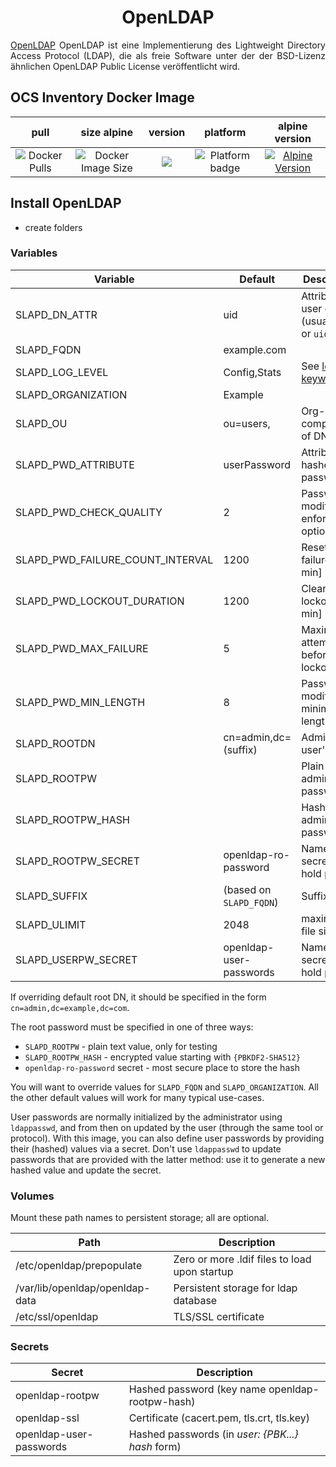<h1 align="center">OpenLDAP</h1>
<p align='justify'>
<a href="https://openldap.org)">OpenLDAP</a> OpenLDAP ist eine Implementierung des Lightweight Directory Access Protocol (LDAP), die als freie Software unter der der BSD-Lizenz ähnlichen OpenLDAP Public License veröffentlicht wird.
</p>

## OCS Inventory Docker Image
| pull | size alpine | version | platform | alpine version |
|:---------------------------------:|:----------------------------------:|:--------------------------------:|:--------------------------------:|:--------------------------------:|
| ![Docker Pulls](https://img.shields.io/docker/pulls/johann8/alpine-openldap?logo=docker&label=pulls&style=flat-square&color=blue) | ![Docker Image Size](https://img.shields.io/docker/image-size/johann8/alpine-openldap/latest?logo=docker&style=flat-square&color=blue&sort=semver) | [![](https://img.shields.io/docker/v/johann8/alpine-openldap/latest?logo=docker&style=flat-square&color=blue&sort=semver)](https://hub.docker.com/r/johann8/alpine-openldap/tags "Version badge") | ![](https://img.shields.io/badge/platform-amd64-blue "Platform badge") | [![Alpine Version](https://img.shields.io/badge/Alpine%20version-v3.18.0-blue.svg?style=flat-square)](https://alpinelinux.org/) |

## Install OpenLDAP

- create folders

### Variables

| Variable | Default | Description |
| -------- | ------- | ----------- |
| SLAPD_DN_ATTR | uid | Attribute of user dn (usually `cn` or `uid`) |
| SLAPD_FQDN | example.com | |
| SLAPD_LOG_LEVEL | Config,Stats | See [loglevel keywords](https://www.openldap.org/doc/admin24/slapdconfig.html) |
| SLAPD_ORGANIZATION | Example | |
| SLAPD_OU | ou=users, | Org-unit component of DN |
| SLAPD_PWD_ATTRIBUTE | userPassword | Attribute of hashed password |
| SLAPD_PWD_CHECK_QUALITY | 2 | Password-modify enforcement option 0-2 |
| SLAPD_PWD_FAILURE_COUNT_INTERVAL | 1200 | Reset failures [20 min] |
| SLAPD_PWD_LOCKOUT_DURATION | 1200 | Clear lockout [20 min] |
| SLAPD_PWD_MAX_FAILURE | 5 | Maximum attempts before lockout |
| SLAPD_PWD_MIN_LENGTH | 8 | Password-modify minimum length |
| SLAPD_ROOTDN | cn=admin,dc=(suffix)  | Admin user's DN |
| SLAPD_ROOTPW |  | Plain-text admin password |
| SLAPD_ROOTPW_HASH |  | Hashed admin password |
| SLAPD_ROOTPW_SECRET | openldap-ro-password | Name of secret to hold pw |
| SLAPD_SUFFIX | (based on `SLAPD_FQDN`) | Suffix of DN |
| SLAPD_ULIMIT | 2048 | maximum file size |
| SLAPD_USERPW_SECRET | openldap-user-passwords | Name of secret to hold pws |

If overriding default root DN, it should be specified in the form `cn=admin,dc=example,dc=com`.

The root password must be specified in one of three ways:

* `SLAPD_ROOTPW` - plain text value, only for testing
* `SLAPD_ROOTPW_HASH` - encrypted value starting with `{PBKDF2-SHA512}`
* `openldap-ro-password` secret - most secure place to store the hash

You will want to override values for `SLAPD_FQDN` and `SLAPD_ORGANIZATION`. All the other default values will work for many typical use-cases.

User passwords are normally initialized by the administrator using `ldappasswd`, and from then on updated by the user (through the same tool or protocol). With this image, you can also define user passwords by providing their (hashed) values via a secret. Don't use `ldappasswd` to update passwords that are provided with the latter method: use it to generate a new hashed value and update the secret.
### Volumes

Mount these path names to persistent storage; all are optional.

Path | Description
---- | -----------
/etc/openldap/prepopulate | Zero or more .ldif files to load upon startup
/var/lib/openldap/openldap-data | Persistent storage for ldap database
/etc/ssl/openldap | TLS/SSL certificate

### Secrets

Secret | Description
------ | -----------
openldap-rootpw | Hashed password (key name openldap-rootpw-hash)
openldap-ssl | Certificate (cacert.pem, tls.crt, tls.key)
openldap-user-passwords | Hashed passwords (in _user: {PBK...} hash_ form)
